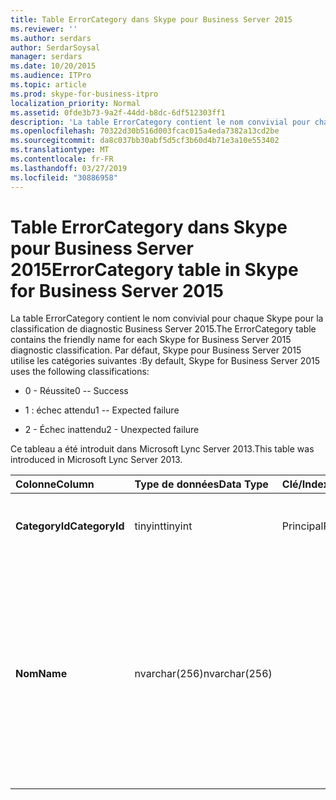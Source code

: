 ```yaml
---
title: Table ErrorCategory dans Skype pour Business Server 2015
ms.reviewer: ''
ms.author: serdars
author: SerdarSoysal
manager: serdars
ms.date: 10/20/2015
ms.audience: ITPro
ms.topic: article
ms.prod: skype-for-business-itpro
localization_priority: Normal
ms.assetid: 0fde3b73-9a2f-44dd-b8dc-6df512303ff1
description: 'La table ErrorCategory contient le nom convivial pour chaque Skype pour la classification de diagnostic Business Server 2015. Par défaut, Skype pour Business Server 2015 utilise les catégories suivantes :'
ms.openlocfilehash: 70322d30b516d003fcac015a4eda7382a13cd2be
ms.sourcegitcommit: da8c037bb30abf5d5cf3b60d4b71e3a10e553402
ms.translationtype: MT
ms.contentlocale: fr-FR
ms.lasthandoff: 03/27/2019
ms.locfileid: "30886958"
---
```

# <a name="errorcategory-table-in-skype-for-business-server-2015"></a><span data-ttu-id="07e3a-104">Table ErrorCategory dans Skype pour Business Server 2015</span><span class="sxs-lookup"><span data-stu-id="07e3a-104">ErrorCategory table in Skype for Business Server 2015</span></span>
 
<span data-ttu-id="07e3a-105">La table ErrorCategory contient le nom convivial pour chaque Skype pour la classification de diagnostic Business Server 2015.</span><span class="sxs-lookup"><span data-stu-id="07e3a-105">The ErrorCategory table contains the friendly name for each Skype for Business Server 2015 diagnostic classification.</span></span> <span data-ttu-id="07e3a-106">Par défaut, Skype pour Business Server 2015 utilise les catégories suivantes :</span><span class="sxs-lookup"><span data-stu-id="07e3a-106">By default, Skype for Business Server 2015 uses the following classifications:</span></span>
  
- <span data-ttu-id="07e3a-107">0 - Réussite</span><span class="sxs-lookup"><span data-stu-id="07e3a-107">0 -- Success</span></span>
    
- <span data-ttu-id="07e3a-108">1 : échec attendu</span><span class="sxs-lookup"><span data-stu-id="07e3a-108">1 -- Expected failure</span></span>
    
- <span data-ttu-id="07e3a-109">2 - Échec inattendu</span><span class="sxs-lookup"><span data-stu-id="07e3a-109">2 - Unexpected failure</span></span>
    
<span data-ttu-id="07e3a-110">Ce tableau a été introduit dans Microsoft Lync Server 2013.</span><span class="sxs-lookup"><span data-stu-id="07e3a-110">This table was introduced in Microsoft Lync Server 2013.</span></span>
  
|<span data-ttu-id="07e3a-111">**Colonne**</span><span class="sxs-lookup"><span data-stu-id="07e3a-111">**Column**</span></span>|<span data-ttu-id="07e3a-112">**Type de données**</span><span class="sxs-lookup"><span data-stu-id="07e3a-112">**Data Type**</span></span>|<span data-ttu-id="07e3a-113">**Clé/Index**</span><span class="sxs-lookup"><span data-stu-id="07e3a-113">**Key/Index**</span></span>|<span data-ttu-id="07e3a-114">**Détails**</span><span class="sxs-lookup"><span data-stu-id="07e3a-114">**Details**</span></span>|
|:-----|:-----|:-----|:-----|
|<span data-ttu-id="07e3a-115">**CategoryId**</span><span class="sxs-lookup"><span data-stu-id="07e3a-115">**CategoryId**</span></span> <br/> |<span data-ttu-id="07e3a-116">tinyint</span><span class="sxs-lookup"><span data-stu-id="07e3a-116">tinyint</span></span>  <br/> |<span data-ttu-id="07e3a-117">Principal</span><span class="sxs-lookup"><span data-stu-id="07e3a-117">Primary</span></span>  <br/> |<span data-ttu-id="07e3a-118">Identificateur unique pour la classification.</span><span class="sxs-lookup"><span data-stu-id="07e3a-118">Unique identifier for the classification.</span></span>  <br/> |
|<span data-ttu-id="07e3a-119">**Nom**</span><span class="sxs-lookup"><span data-stu-id="07e3a-119">**Name**</span></span> <br/> |<span data-ttu-id="07e3a-120">nvarchar(256)</span><span class="sxs-lookup"><span data-stu-id="07e3a-120">nvarchar(256)</span></span>  <br/> || <span data-ttu-id="07e3a-121">Valeur et le nom convivial attribué à la classification.</span><span class="sxs-lookup"><span data-stu-id="07e3a-121">Value and friendly name assigned to the classification.</span></span> <span data-ttu-id="07e3a-122">Les valeurs autorisées sont les suivantes :</span><span class="sxs-lookup"><span data-stu-id="07e3a-122">Allowed values are:</span></span> <br/>  <span data-ttu-id="07e3a-123">0 - Réussite</span><span class="sxs-lookup"><span data-stu-id="07e3a-123">0 -- Success</span></span> <br/>  <span data-ttu-id="07e3a-124">1 : échec attendu</span><span class="sxs-lookup"><span data-stu-id="07e3a-124">1 -- Expected failure</span></span> <br/>  <span data-ttu-id="07e3a-125">2 - Échec inattendu</span><span class="sxs-lookup"><span data-stu-id="07e3a-125">2 - Unexpected failure</span></span> <br/> |
   

